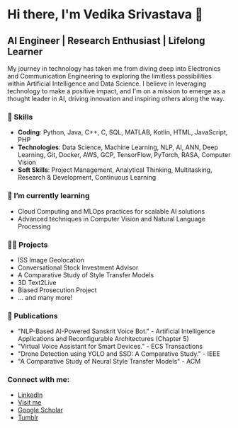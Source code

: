 # Hi there, I'm Vedika Srivastava 👋

## AI Engineer | Research Enthusiast | Lifelong Learner

My journey in technology has taken me from diving deep into Electronics and Communication Engineering to exploring the limitless possibilities within Artificial Intelligence and Data Science. I believe in leveraging technology to make a positive impact, and I'm on a mission to emerge as a thought leader in AI, driving innovation and inspiring others along the way.

### 🚀 Skills
- **Coding**: Python, Java, C++, C, SQL, MATLAB, Kotlin, HTML, JavaScript, PHP
- **Technologies**: Data Science, Machine Learning, NLP, AI, ANN, Deep Learning, Git, Docker, AWS, GCP, TensorFlow, PyTorch, RASA, Computer Vision
- **Soft Skills**: Project Management, Analytical Thinking, Multitasking, Research & Development, Continuous Learning

### 🌱 I’m currently learning
- Cloud Computing and MLOps practices for scalable AI solutions
- Advanced techniques in Computer Vision and Natural Language Processing

### 👩‍💻 Projects
- ISS Image Geolocation
- Conversational Stock Investment Advisor
- A Comparative Study of Style Transfer Models
- 3D Text2Live
- Biased Prosecution Project
- ... and many more!

### 📄 Publications
- "NLP-Based AI-Powered Sanskrit Voice Bot." - Artificial Intelligence Applications and Reconfigurable Architectures (Chapter 5)
- "Virtual Voice Assistant for Smart Devices." - ECS Transactions
- "Drone Detection using YOLO and SSD: A Comparative Study." - IEEE
- "A Comparative Study of Neural Style Transfer Models" - ACM


### Connect with me:
- [LinkedIn](https://www.linkedin.com/in/vedika-srivastava/)
- [Visit me](https://vedikasrivastava.github.io/)
- [Google Scholar](https://scholar.google.com/citations?view_op=list_works&hl=en&hl=en&user=cPLpZOYAAAAJ)
- [Tumblr](https://sizzlenut.tumblr.com/)

